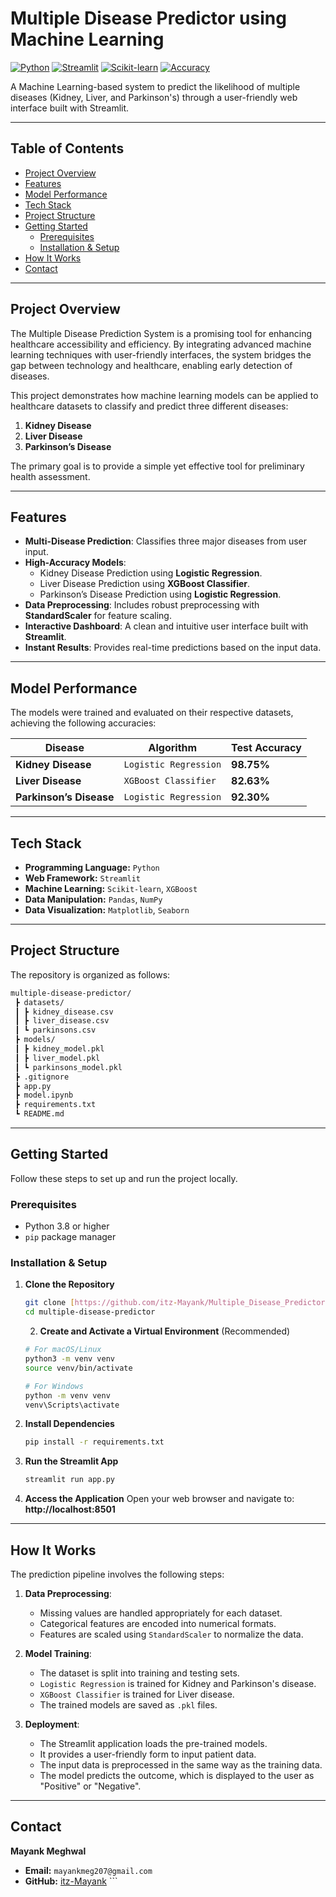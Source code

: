 # Multiple Disease Predictor using Machine Learning

[![Python](https://img.shields.io/badge/Python-3.9%2B-blue?style=for-the-badge&logo=python)](https://www.python.org/)
[![Streamlit](https://img.shields.io/badge/Streamlit-FF4B4B?style=for-the-badge&logo=streamlit)](https://streamlit.io)
[![Scikit-learn](https://img.shields.io/badge/scikit--learn-%23F7931E.svg?style=for-the-badge&logo=scikit-learn&logoColor=white)](https://scikit-learn.org/)
[![Accuracy](https://img.shields.io/badge/Max_Accuracy-98.75%25-brightgreen?style=for-the-badge)](./#%EF%B8%8F-model-performance)

A Machine Learning-based system to predict the likelihood of multiple diseases (Kidney, Liver, and Parkinson's) through a user-friendly web interface built with Streamlit.

---

## Table of Contents

- [Project Overview](#-project-overview)
- [Features](#️-features)
- [Model Performance](#%EF%B8%8F-model-performance)
- [Tech Stack](#-tech-stack)
- [Project Structure](#-project-structure)
- [Getting Started](#-getting-started)
  - [Prerequisites](#prerequisites)
  - [Installation & Setup](#installation--setup)
- [How It Works](#-how-it-works)
- [Contact](#-contact)

---

## Project Overview

The Multiple Disease Prediction System is a promising tool for enhancing healthcare accessibility and efficiency. By integrating advanced machine learning techniques with user-friendly interfaces, the system bridges the gap between technology and healthcare, enabling early detection of diseases.

This project demonstrates how machine learning models can be applied to healthcare datasets to classify and predict three different diseases:
1.  **Kidney Disease**
2.  **Liver Disease**
3.  **Parkinson’s Disease**

The primary goal is to provide a simple yet effective tool for preliminary health assessment.

---

## Features

-   **Multi-Disease Prediction**: Classifies three major diseases from user input.
-   **High-Accuracy Models**:
    -   Kidney Disease Prediction using **Logistic Regression**.
    -   Liver Disease Prediction using **XGBoost Classifier**.
    -   Parkinson’s Disease Prediction using **Logistic Regression**.
-   **Data Preprocessing**: Includes robust preprocessing with **StandardScaler** for feature scaling.
-   **Interactive Dashboard**: A clean and intuitive user interface built with **Streamlit**.
-   **Instant Results**: Provides real-time predictions based on the input data.

---

## Model Performance

The models were trained and evaluated on their respective datasets, achieving the following accuracies:

| Disease             | Algorithm             | Test Accuracy |
| ------------------- | --------------------- | ------------- |
| **Kidney Disease** | `Logistic Regression` | **98.75%** |
| **Liver Disease** | `XGBoost Classifier`  | **82.63%** |
| **Parkinson’s Disease** | `Logistic Regression` | **92.30%** |

---

## Tech Stack

-   **Programming Language:** `Python`
-   **Web Framework:** `Streamlit`
-   **Machine Learning:** `Scikit-learn`, `XGBoost`
-   **Data Manipulation:** `Pandas`, `NumPy`
-   **Data Visualization:** `Matplotlib`, `Seaborn`

---

## Project Structure

The repository is organized as follows:
```bash
multiple-disease-predictor/
 ┣ datasets/
 ┃ ┣ kidney_disease.csv
 ┃ ┣ liver_disease.csv
 ┃ ┗ parkinsons.csv
 ┣ models/
 ┃ ┣ kidney_model.pkl
 ┃ ┣ liver_model.pkl
 ┃ ┗ parkinsons_model.pkl
 ┣ .gitignore
 ┣ app.py
 ┣ model.ipynb
 ┣ requirements.txt
 ┗ README.md
```
---

## Getting Started

Follow these steps to set up and run the project locally.

### Prerequisites

-   Python 3.8 or higher
-   `pip` package manager

### Installation & Setup

1.  **Clone the Repository**
    ```bash
    git clone [https://github.com/itz-Mayank/Multiple_Disease_Predictor.git](https://github.com/itz-Mayank/Multiple_Disease_Predictor.git)
    cd multiple-disease-predictor
    ```
    2.  **Create and Activate a Virtual Environment** (Recommended)
    ```bash
    # For macOS/Linux
    python3 -m venv venv
    source venv/bin/activate

    # For Windows
    python -m venv venv
    venv\Scripts\activate
    ```

3.  **Install Dependencies**
    ```bash
    pip install -r requirements.txt
    ```

4.  **Run the Streamlit App**
    ```bash
    streamlit run app.py
    ```

5.  **Access the Application**
    Open your web browser and navigate to:
    **http://localhost:8501**

---

## How It Works

The prediction pipeline involves the following steps:

1.  **Data Preprocessing**:
    -   Missing values are handled appropriately for each dataset.
    -   Categorical features are encoded into numerical formats.
    -   Features are scaled using `StandardScaler` to normalize the data.

2.  **Model Training**:
    -   The dataset is split into training and testing sets.
    -   `Logistic Regression` is trained for Kidney and Parkinson's disease.
    -   `XGBoost Classifier` is trained for Liver disease.
    -   The trained models are saved as `.pkl` files.

3.  **Deployment**:
    -   The Streamlit application loads the pre-trained models.
    -   It provides a user-friendly form to input patient data.
    -   The input data is preprocessed in the same way as the training data.
    -   The model predicts the outcome, which is displayed to the user as "Positive" or "Negative".

---

## Contact

**Mayank Meghwal**

-   **Email:** `mayankmeg207@gmail.com`
-   **GitHub:** [itz-Mayank](https://github.com/itz-Mayank) ```
